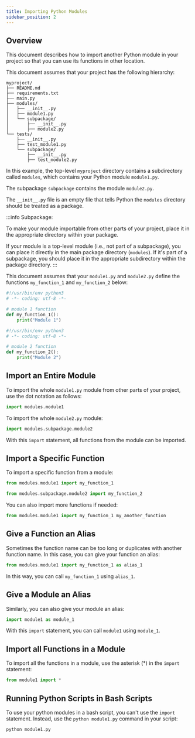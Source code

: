 ```yaml
---
title: Importing Python Modules
sidebar_position: 2
---
```


## Overview

This document describes how to import another Python module in your project so that you can use its functions in other location.

This document assumes that your project has the following hierarchy:

```
myproject/
├── README.md
├── requirements.txt
├── main.py
├── modules/
│   ├── __init__.py
│   ├── module1.py
│   └── subpackage/
│       ├── __init__.py
│       ├── module2.py
└── tests/
    ├── __init__.py
    ├── test_module1.py
    └── subpackage/
        ├── __init__.py
        ├── test_module2.py
```

In this example, the top-level `myproject` directory contains a subdirectory called `modules`, which contains your Python module `module1.py`.

The subpackage `subpackage` contains the module `module2.py`.

The `__init__.py` file is an empty file that tells Python the `modules` directory should be treated as a package.

:::info Subpackage:

To make your module importable from other parts of your project, place it in the appropriate directory within your package. 

If your module is a top-level module (i.e., not part of a subpackage), you can place it directly in the main package directory (`modules`). If it's part of a subpackage, you should place it in the appropriate subdirectory within the package directory.
:::


This document assumes that your `module1.py` and `module2.py` define the functions `my_function_1` and `my_function_2` below:

```python
#!/usr/bin/env python3
# -*- coding: utf-8 -*-

# module 1 function
def my_function_1():
    print("Module 1")
```

```python
#!/usr/bin/env python3
# -*- coding: utf-8 -*-

# module 2 function
def my_function_2():
    print("Module 2")
```

## Import an Entire Module

To import the whole `module1.py` module from other parts of your project, use the dot notation as follows:

```python
import modules.module1
```

To import the whole `module2.py` module:

```python
import modules.subpackage.module2
```

With this `import` statement, all functions from the module can be imported.

## Import a Specific Function

To import a specific function from a module:

```python
from modules.module1 import my_function_1
```

```python
from modules.subpackage.module2 import my_function_2
```

You can also import more functions if needed:

```python
from modules.module1 import my_function_1 my_another_function
```

## Give a Function an Alias

Sometimes the function name can be too long or duplicates with another function name. In this case, you can give your function an alias:

```python
from modules.module1 import my_function_1 as alias_1
```

In this way, you can call `my_function_1` using `alias_1`.

## Give a Module an Alias

Similarly, you can also give your module an alias:

```python
import module1 as module_1
```

With this `import` statement, you can call `module1` using `module_1`.

## Import all Functions in a Module

To import all the functions in a module, use the asterisk (*) in the `import` statement:

```python
from module1 import *
```

## Running Python Scripts in Bash Scripts

To use your python modules in a bash script, you can't use the `import` statement. Instead, use the `python module1.py` command in your script:

```bash
python module1.py
```
